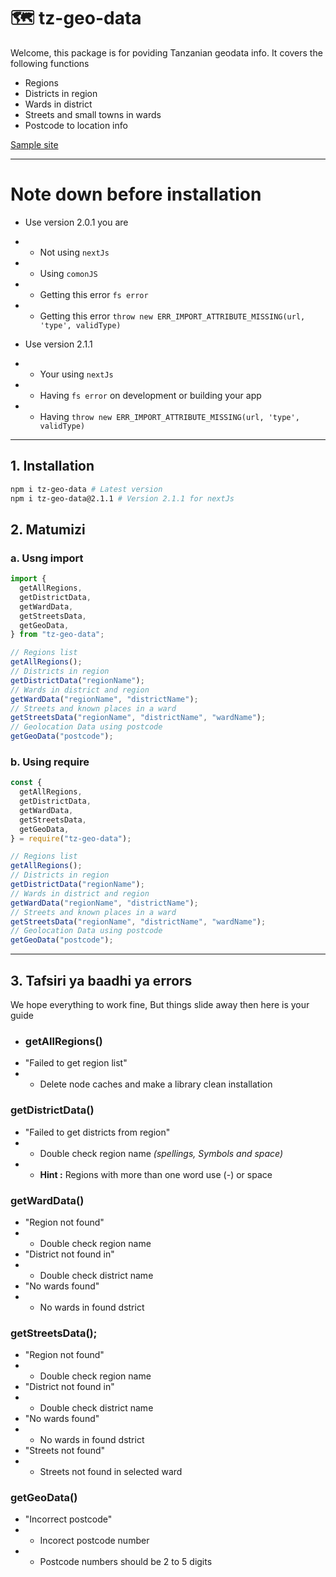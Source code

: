 # 🗺️ tz-geo-data

Welcome, this package is for poviding Tanzanian geodata info. It covers the following functions

- Regions
- Districts in region
- Wards in district
- Streets and small towns in wards
- Postcode to location info

[Sample site](https://tz-geo-data.vercel.app/)

---

# Note down before installation

- Use version 2.0.1 you are
- - Not using `nextJs`
- - Using `comonJS`
- - Getting this error `fs error`
- - Getting this error `throw new ERR_IMPORT_ATTRIBUTE_MISSING(url, 'type', validType)`

- Use version 2.1.1
- - Your using `nextJs`
- - Having `fs error` on development or building your app
- - Having `throw new ERR_IMPORT_ATTRIBUTE_MISSING(url, 'type', validType)`

---

## 1. Installation

```bash
npm i tz-geo-data # Latest version
npm i tz-geo-data@2.1.1 # Version 2.1.1 for nextJs
```

## 2. Matumizi

### a. Usng import

```javascript
import {
  getAllRegions,
  getDistrictData,
  getWardData,
  getStreetsData,
  getGeoData,
} from "tz-geo-data";

// Regions list
getAllRegions();
// Districts in region
getDistrictData("regionName");
// Wards in district and region
getWardData("regionName", "districtName");
// Streets and known places in a ward
getStreetsData("regionName", "districtName", "wardName");
// Geolocation Data using postcode
getGeoData("postcode");
```

### b. Using require

```javascript
const {
  getAllRegions,
  getDistrictData,
  getWardData,
  getStreetsData,
  getGeoData,
} = require("tz-geo-data");

// Regions list
getAllRegions();
// Districts in region
getDistrictData("regionName");
// Wards in district and region
getWardData("regionName", "districtName");
// Streets and known places in a ward
getStreetsData("regionName", "districtName", "wardName");
// Geolocation Data using postcode
getGeoData("postcode");
```

---

## 3. Tafsiri ya baadhi ya errors

We hope everything to work fine, But things slide away then here is your guide

- ### getAllRegions()
- "Failed to get region list"
- - Delete node caches and make a library clean installation

### getDistrictData()

- "Failed to get districts from region"
- - Double check region name _(spellings, Symbols and space)_
- - **Hint :** Regions with more than one word use (-) or space

### getWardData()

- "Region not found"
- - Double check region name
- "District not found in"
- - Double check district name
- "No wards found"
- - No wards in found dstrict

### getStreetsData();

- "Region not found"
- - Double check region name
- "District not found in"
- - Double check district name
- "No wards found"
- - No wards in found dstrict
- "Streets not found"
- - Streets not found in selected ward

### getGeoData()

- "Incorrect postcode"
- - Incorect postcode number
- - Postcode numbers should be 2 to 5 digits
